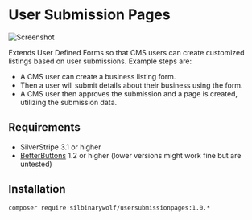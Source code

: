 User Submission Pages
====================================

![Screenshot](http://i.cubeupload.com/I3aBbI.png)

Extends User Defined Forms so that CMS users can create customized listings based on user submissions. Example steps are:
- A CMS user can create a business listing form. 
- Then a user will submit details about their business using the form.
- A CMS user then approves the submission and a page is created, utilizing the submission data.

## Requirements
- SilverStripe 3.1 or higher
- [BetterButtons](https://github.com/unclecheese/silverstripe-gridfield-betterbuttons) 1.2 or higher (lower versions might work fine but are untested)

## Installation
```composer require silbinarywolf/usersubmissionpages:1.0.*```